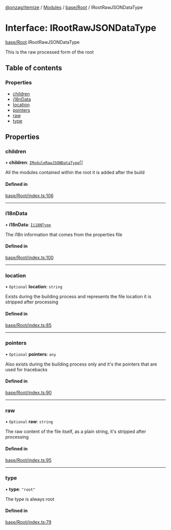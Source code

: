 [@onzag/itemize](../README.md) / [Modules](../modules.md) / [base/Root](../modules/base_Root.md) / IRootRawJSONDataType

# Interface: IRootRawJSONDataType

[base/Root](../modules/base_Root.md).IRootRawJSONDataType

This is the raw processed form of the root

## Table of contents

### Properties

- [children](base_Root.IRootRawJSONDataType.md#children)
- [i18nData](base_Root.IRootRawJSONDataType.md#i18ndata)
- [location](base_Root.IRootRawJSONDataType.md#location)
- [pointers](base_Root.IRootRawJSONDataType.md#pointers)
- [raw](base_Root.IRootRawJSONDataType.md#raw)
- [type](base_Root.IRootRawJSONDataType.md#type)

## Properties

### children

• **children**: [`IModuleRawJSONDataType`](base_Root_Module.IModuleRawJSONDataType.md)[]

All the modules contained within the root it is added after
the build

#### Defined in

[base/Root/index.ts:106](https://github.com/onzag/itemize/blob/f2db74a5/base/Root/index.ts#L106)

___

### i18nData

• **i18nData**: [`Ii18NType`](base_Root.Ii18NType.md)

The i18n information that comes from the properties file

#### Defined in

[base/Root/index.ts:100](https://github.com/onzag/itemize/blob/f2db74a5/base/Root/index.ts#L100)

___

### location

• `Optional` **location**: `string`

Exists during the building process and represents the file location
it is stripped after processing

#### Defined in

[base/Root/index.ts:85](https://github.com/onzag/itemize/blob/f2db74a5/base/Root/index.ts#L85)

___

### pointers

• `Optional` **pointers**: `any`

Also exists during the building process only and it's the pointers
that are used for tracebacks

#### Defined in

[base/Root/index.ts:90](https://github.com/onzag/itemize/blob/f2db74a5/base/Root/index.ts#L90)

___

### raw

• `Optional` **raw**: `string`

The raw content of the file itself, as a plain string, it's stripped
after processing

#### Defined in

[base/Root/index.ts:95](https://github.com/onzag/itemize/blob/f2db74a5/base/Root/index.ts#L95)

___

### type

• **type**: ``"root"``

The type is always root

#### Defined in

[base/Root/index.ts:79](https://github.com/onzag/itemize/blob/f2db74a5/base/Root/index.ts#L79)
